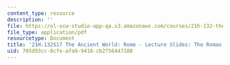 ```yaml
---
content_type: resource
description: ''
file: https://ol-ocw-studio-app-qa.s3.amazonaws.com/courses/21h-132-the-ancient-world-rome-spring-2017/705d93cc8cfeafa99418cb2756447188_MIT21H_132S17_RomanArmy.pdf
file_type: application/pdf
resourcetype: Document
title: '21H.132S17 The Ancient World: Rome - Lecture Slides: The Roman Army'
uid: 705d93cc-8cfe-afa9-9418-cb2756447188
---
```

